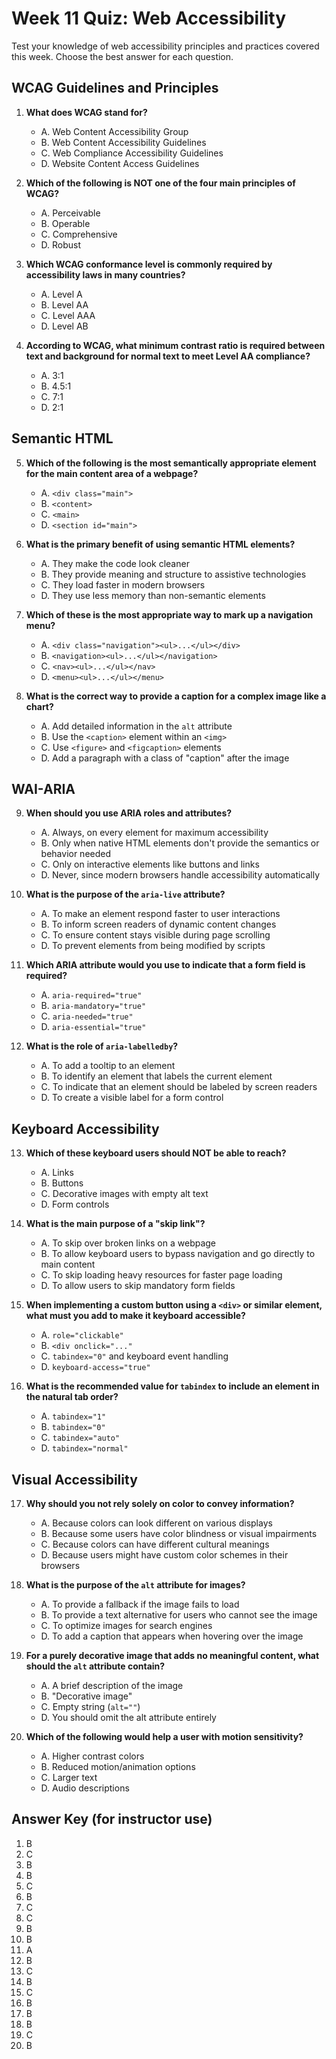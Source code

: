 # Week 11 Quiz: Web Accessibility

Test your knowledge of web accessibility principles and practices covered this week. Choose the best answer for each question.

## WCAG Guidelines and Principles

1. **What does WCAG stand for?**

   - A. Web Content Accessibility Group
   - B. Web Content Accessibility Guidelines
   - C. Web Compliance Accessibility Guidelines
   - D. Website Content Access Guidelines

2. **Which of the following is NOT one of the four main principles of WCAG?**

   - A. Perceivable
   - B. Operable
   - C. Comprehensive
   - D. Robust

3. **Which WCAG conformance level is commonly required by accessibility laws in many countries?**

   - A. Level A
   - B. Level AA
   - C. Level AAA
   - D. Level AB

4. **According to WCAG, what minimum contrast ratio is required between text and background for normal text to meet Level AA compliance?**
   - A. 3:1
   - B. 4.5:1
   - C. 7:1
   - D. 2:1

## Semantic HTML

5. **Which of the following is the most semantically appropriate element for the main content area of a webpage?**

   - A. `<div class="main">`
   - B. `<content>`
   - C. `<main>`
   - D. `<section id="main">`

6. **What is the primary benefit of using semantic HTML elements?**

   - A. They make the code look cleaner
   - B. They provide meaning and structure to assistive technologies
   - C. They load faster in modern browsers
   - D. They use less memory than non-semantic elements

7. **Which of these is the most appropriate way to mark up a navigation menu?**

   - A. `<div class="navigation"><ul>...</ul></div>`
   - B. `<navigation><ul>...</ul></navigation>`
   - C. `<nav><ul>...</ul></nav>`
   - D. `<menu><ul>...</ul></menu>`

8. **What is the correct way to provide a caption for a complex image like a chart?**
   - A. Add detailed information in the `alt` attribute
   - B. Use the `<caption>` element within an `<img>`
   - C. Use `<figure>` and `<figcaption>` elements
   - D. Add a paragraph with a class of "caption" after the image

## WAI-ARIA

9. **When should you use ARIA roles and attributes?**

   - A. Always, on every element for maximum accessibility
   - B. Only when native HTML elements don't provide the semantics or behavior needed
   - C. Only on interactive elements like buttons and links
   - D. Never, since modern browsers handle accessibility automatically

10. **What is the purpose of the `aria-live` attribute?**

    - A. To make an element respond faster to user interactions
    - B. To inform screen readers of dynamic content changes
    - C. To ensure content stays visible during page scrolling
    - D. To prevent elements from being modified by scripts

11. **Which ARIA attribute would you use to indicate that a form field is required?**

    - A. `aria-required="true"`
    - B. `aria-mandatory="true"`
    - C. `aria-needed="true"`
    - D. `aria-essential="true"`

12. **What is the role of `aria-labelledby`?**
    - A. To add a tooltip to an element
    - B. To identify an element that labels the current element
    - C. To indicate that an element should be labeled by screen readers
    - D. To create a visible label for a form control

## Keyboard Accessibility

13. **Which of these keyboard users should NOT be able to reach?**

    - A. Links
    - B. Buttons
    - C. Decorative images with empty alt text
    - D. Form controls

14. **What is the main purpose of a "skip link"?**

    - A. To skip over broken links on a webpage
    - B. To allow keyboard users to bypass navigation and go directly to main content
    - C. To skip loading heavy resources for faster page loading
    - D. To allow users to skip mandatory form fields

15. **When implementing a custom button using a `<div>` or similar element, what must you add to make it keyboard accessible?**

    - A. `role="clickable"`
    - B. `<div onclick="..."`
    - C. `tabindex="0"` and keyboard event handling
    - D. `keyboard-access="true"`

16. **What is the recommended value for `tabindex` to include an element in the natural tab order?**
    - A. `tabindex="1"`
    - B. `tabindex="0"`
    - C. `tabindex="auto"`
    - D. `tabindex="normal"`

## Visual Accessibility

17. **Why should you not rely solely on color to convey information?**

    - A. Because colors can look different on various displays
    - B. Because some users have color blindness or visual impairments
    - C. Because colors can have different cultural meanings
    - D. Because users might have custom color schemes in their browsers

18. **What is the purpose of the `alt` attribute for images?**

    - A. To provide a fallback if the image fails to load
    - B. To provide a text alternative for users who cannot see the image
    - C. To optimize images for search engines
    - D. To add a caption that appears when hovering over the image

19. **For a purely decorative image that adds no meaningful content, what should the `alt` attribute contain?**

    - A. A brief description of the image
    - B. "Decorative image"
    - C. Empty string (`alt=""`)
    - D. You should omit the alt attribute entirely

20. **Which of the following would help a user with motion sensitivity?**
    - A. Higher contrast colors
    - B. Reduced motion/animation options
    - C. Larger text
    - D. Audio descriptions

## Answer Key (for instructor use)

1. B
2. C
3. B
4. B
5. C
6. B
7. C
8. C
9. B
10. B
11. A
12. B
13. C
14. B
15. C
16. B
17. B
18. B
19. C
20. B
